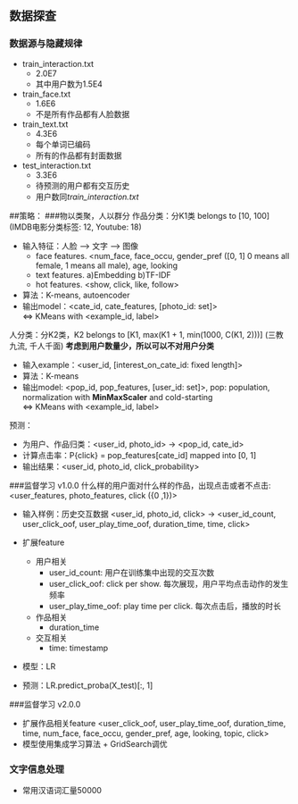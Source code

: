 ## 数据探查

### 数据源与隐藏规律
- train_interaction.txt
    - 2.0E7
    - 其中用户数为1.5E4
- train_face.txt
    - 1.6E6
    - 不是所有作品都有人脸数据
- train_text.txt
    - 4.3E6
    - 每个单词已编码
    - 所有的作品都有封面数据
- test_interaction.txt
    - 3.3E6
    - 待预测的用户都有交互历史
    - 用户数同*train_interaction.txt*

##策略：
###物以类聚，人以群分
作品分类：分K1类 belongs to [10, 100] (IMDB电影分类标签: 12, Youtube: 18)
- 输入特征：人脸 --> 文字 --> 图像
    - face features. <num_face, face_occu, gender_pref ([0, 1] 0 means all female, 1 means all male), age, looking
    - text features. a)Embedding b)TF-IDF
    - hot features. <show, click, like, follow>    
- 算法：K-means, autoencoder
- 输出model：<cate_id, cate_features, [photo_id: set]>  
<=> KMeans with <example_id, label> 

人分类：分K2类，K2  belongs to [K1, max(K1 + 1, min(1000, C(K1, 2)))] (三教九流, 千人千面) **考虑到用户数量少，所以可以不对用户分类**
- 输入example：<user_id, [interest_on_cate_id: fixed length]>
- 算法：K-means
- 输出model: <pop_id, pop_features, [user_id: set]>, pop: population, normalization with **MinMaxScaler** and cold-starting  
<=> KMeans with <example_id, label> 

预测：
- 为用户、作品归类：<user_id, photo_id> -> <pop_id, cate_id>
- 计算点击率：P{click} = pop_features[cate_id] mapped into [0, 1]
- 输出结果：<user_id, photo_id, click_probability>


###监督学习 v1.0.0
什么样的用户面对什么样的作品，出现点击或者不点击: <user_features, photo_features, click ({0 ,1})>
- 输入样例：历史交互数据
<user_id, photo_id, click> -> <user_id_count, user_click_oof, user_play_time_oof, duration_time, time, click>
- 扩展feature
    - 用户相关
        - user_id_count: 用户在训练集中出现的交互次数
        - user_click_oof: click per show. 每次展现，用户平均点击动作的发生频率
        - user_play_time_oof: play time per click. 每次点击后，播放的时长
    - 作品相关
        - duration_time
    - 交互相关
        - time: timestamp
    

- 模型：LR
- 预测：LR.predict_proba(X_test)[:, 1]

###监督学习 v2.0.0
- 扩展作品相关feature
    <user_click_oof, user_play_time_oof, duration_time, time, num_face, face_occu, gender_pref, age, looking, topic, click>
- 模型使用集成学习算法 + GridSearch调优


### 文字信息处理
- 常用汉语词汇量50000